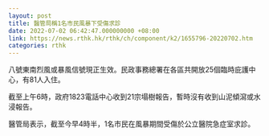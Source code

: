 ```yaml
---
layout: post
title: 醫管局稱1名市民風暴下受傷求診
date: 2022-07-02 06:42:47.000000000 +08:00
link: https://news.rthk.hk/rthk/ch/component/k2/1655796-20220702.htm
categories: rthk
---
```


八號東南烈風或暴風信號現正生效。民政事務總署在各區共開放25個臨時庇護中心，有81人入住。

截至上午6時，政府1823電話中心收到21宗塌樹報告，暫時沒有收到山泥傾瀉或水浸報告。

醫管局表示，截至今早4時半，1名市民在風暴期間受傷於公立醫院急症室求診。
